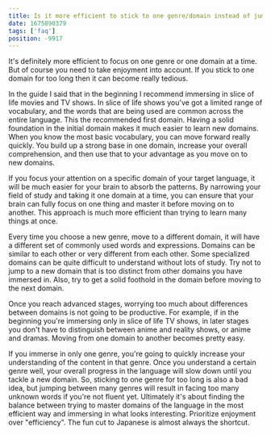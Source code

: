 ```yaml
---
title: Is it more efficient to stick to one genre/domain instead of jumping around?
date: 1675890379
tags: ['faq']
position: -9917
---
```


It's definitely more efficient to focus on one genre or one domain at a time.
But of course you need to take enjoyment into account.
If you stick to one domain for too long then it can become really tedious.

In the guide I said that in the beginning
I recommend immersing in slice of life movies and TV shows.
In slice of life shows you've got a limited range of vocabulary,
and the words that are being used are common across the entire language.
This the recommended first domain.
Having a solid foundation in the initial domain
makes it much easier to learn new domains.
When you know the most basic vocabulary,
you can move forward really quickly.
You build up a strong base in one domain,
increase your overall comprehension,
and then use that to your advantage as you move on to new domains.

If you focus your attention on a specific domain of your target language,
it will be much easier for your brain to absorb the patterns.
By narrowing your field of study and taking it one domain at a time,
you can ensure that your brain can fully focus on one thing
and master it before moving on to another.
This approach is much more efficient than trying to learn many things at once.

Every time you choose a new genre,
move to a different domain,
it will have a different set of commonly used words and expressions.
Domains can be similar to each other or very different from each other.
Some specialized domains can be quite difficult to understand without lots of study.
Try not to jump to a new domain
that is too distinct from other domains you have immersed in.
Also, try to get a solid foothold in the domain before moving to the next domain.

Once you reach advanced stages,
worrying too much about differences between domains is not going to be productive.
For example,
if in the beginning you're immersing only in slice of life TV shows,
in later stages you don't have to distinguish between anime and reality shows, or anime and dramas.
Moving from one domain to another becomes pretty easy.

If you immerse in only one genre,
you're going to quickly increase your understanding of the content in that genre.
Once you understand a certain genre well,
your overall progress in the language will slow down
until you tackle a new domain.
So, sticking to one genre for too long is also a bad idea,
but jumping between many genres will result in facing too many unknown words
if you're not fluent yet.
Ultimately it's about finding the balance between
trying to master domains of the language in the most efficient way
and immersing in what looks interesting.
Prioritize enjoyment over "efficiency".
The fun cut to Japanese is almost always the shortcut.
